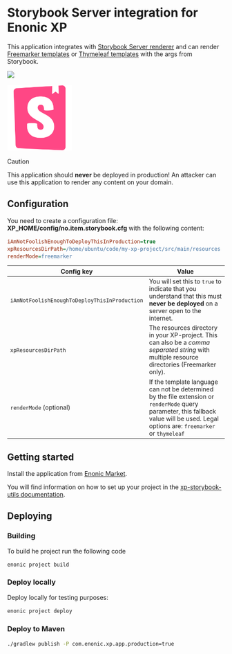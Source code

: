 # Storybook Server integration for Enonic XP

This application integrates with [Storybook Server renderer](https://www.npmjs.com/package/@storybook/server) and can
render [Freemarker templates](https://github.com/tineikt/xp-lib-freemarker/) or [Thymeleaf templates](https://github.com/enonic/lib-thymeleaf) with the args from Storybook.

[![](https://repo.itemtest.no/api/badge/latest/releases/no/item/xp-storybook)](https://repo.itemtest.no/#/releases/no/item/xp-storybook)


<img src="https://github.com/ItemConsulting/xp-storybook/raw/main/docs/icon.svg?sanitize=true" width="150">

> [!CAUTION]  
> This application should **never** be deployed in production! An attacker can use this application to render any content on your domain.

## Configuration

You need to create a configuration file: **XP_HOME/config/no.item.storybook.cfg** with the following content:

```ini
iAmNotFoolishEnoughToDeployThisInProduction=true
xpResourcesDirPath=/home/ubuntu/code/my-xp-project/src/main/resources
renderMode=freemarker
```

| Config key                                    | Value                                                                                                                                                                                  |
|-----------------------------------------------|----------------------------------------------------------------------------------------------------------------------------------------------------------------------------------------|
| `iAmNotFoolishEnoughToDeployThisInProduction` | You will set this to `true` to indicate that you understand that this must **never be deployed** on a server open to the internet.                                                     |
| `xpResourcesDirPath`                          | The resources directory in your XP-project. This can also be a *comma separated string* with multiple resource directories (Freemarker only).                                          |
| `renderMode` (optional)                       | If the template language can not be determined by the file extension or `renderMode` query parameter, this fallback value will be used. Legal options are: `freemarker` or `thymeleaf` |

## Getting started

Install the application from [Enonic Market](https://market.enonic.com/vendors/item-consulting-as/storybook).

You will find information on how to set up your project in the [xp-storybook-utils documentation](https://github.com/ItemConsulting/xp-storybook-utils).

## Deploying

### Building

To build he project run the following code

```bash
enonic project build
```

### Deploy locally

Deploy locally for testing purposes:

```bash
enonic project deploy
```

### Deploy to Maven

```bash
./gradlew publish -P com.enonic.xp.app.production=true
```
